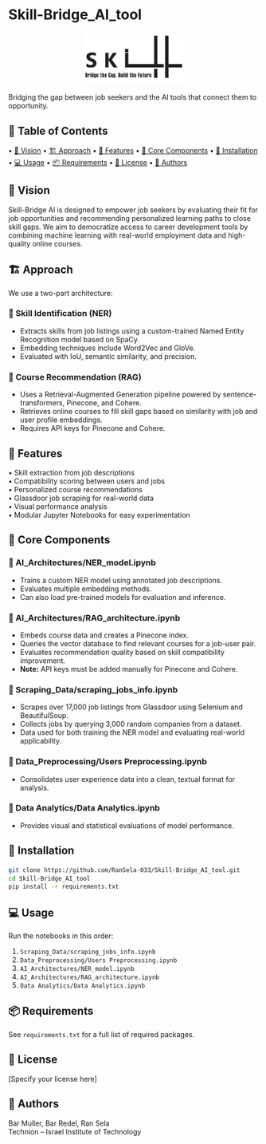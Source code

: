 
# Skill-Bridge_AI_tool

<p align="center">
  <img src="Assets/logo.png" alt="Skill-Bridge Logo" width="200"/>
</p>

Bridging the gap between job seekers and the AI tools that connect them to opportunity.

## 📖 Table of Contents

• [🔭 Vision](#-vision) 
• [🏗️ Approach](#️-approach) 
• [🌟 Features](#-features) 
• [🧠 Core Components](#-core-components)
• [🚀 Installation](#-installation) 
• [💻 Usage](#-usage)
• [📦 Requirements](#-requirements)
• [📄 License](#-license)
• [👥 Authors](#-authors)

## 🔭 Vision

Skill-Bridge AI is designed to empower job seekers by evaluating their fit for job opportunities and recommending personalized learning paths to close skill gaps. We aim to democratize access to career development tools by combining machine learning with real-world employment data and high-quality online courses.

## 🏗️ Approach

We use a two-part architecture:

### 🔹 Skill Identification (NER)
- Extracts skills from job listings using a custom-trained Named Entity Recognition model based on SpaCy.
- Embedding techniques include Word2Vec and GloVe.
- Evaluated with IoU, semantic similarity, and precision.

### 🔹 Course Recommendation (RAG)
- Uses a Retrieval-Augmented Generation pipeline powered by sentence-transformers, Pinecone, and Cohere.
- Retrieves online courses to fill skill gaps based on similarity with job and user profile embeddings.
- Requires API keys for Pinecone and Cohere.

## 🌟 Features

• Skill extraction from job descriptions  
• Compatibility scoring between users and jobs  
• Personalized course recommendations  
• Glassdoor job scraping for real-world data  
• Visual performance analysis  
• Modular Jupyter Notebooks for easy experimentation

## 🧠 Core Components

### 📘 AI_Architectures/NER_model.ipynb
- Trains a custom NER model using annotated job descriptions.
- Evaluates multiple embedding methods.
- Can also load pre-trained models for evaluation and inference.

### 📘 AI_Architectures/RAG_architecture.ipynb
- Embeds course data and creates a Pinecone index.
- Queries the vector database to find relevant courses for a job-user pair.
- Evaluates recommendation quality based on skill compatibility improvement.
- **Note:** API keys must be added manually for Pinecone and Cohere.

### 📘 Scraping_Data/scraping_jobs_info.ipynb
- Scrapes over 17,000 job listings from Glassdoor using Selenium and BeautifulSoup.
- Collects jobs by querying 3,000 random companies from a dataset.
- Data used for both training the NER model and evaluating real-world applicability.

### 📘 Data_Preprocessing/Users Preprocessing.ipynb
- Consolidates user experience data into a clean, textual format for analysis.

### 📘 Data Analytics/Data Analytics.ipynb
- Provides visual and statistical evaluations of model performance.

## 🚀 Installation

```bash
git clone https://github.com/RanSela-033/Skill-Bridge_AI_tool.git
cd Skill-Bridge_AI_tool
pip install -r requirements.txt
```

## 💻 Usage

Run the notebooks in this order:

1. `Scraping_Data/scraping_jobs_info.ipynb`
2. `Data_Preprocessing/Users Preprocessing.ipynb`
3. `AI_Architectures/NER_model.ipynb`
4. `AI_Architectures/RAG_architecture.ipynb`
5. `Data Analytics/Data Analytics.ipynb`

## 📦 Requirements

See `requirements.txt` for a full list of required packages.

## 📄 License

[Specify your license here]

## 👥 Authors

Bar Muller, Bar Redel, Ran Sela  
Technion – Israel Institute of Technology
